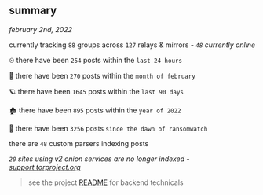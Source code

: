 
## summary
_february 2nd, 2022_

currently tracking `88` groups across `127` relays & mirrors - _`48` currently online_

⏲ there have been `254` posts within the `last 24 hours`

🦈 there have been `270` posts within the `month of february`

🪐 there have been `1645` posts within the `last 90 days`

🏚 there have been `895` posts within the `year of 2022`

🦕 there have been `3256` posts `since the dawn of ransomwatch`

there are `48` custom parsers indexing posts

_`20` sites using v2 onion services are no longer indexed - [support.torproject.org](https://support.torproject.org/onionservices/v2-deprecation/)_

> see the project [README](https://github.com/thetanz/ransomwatch#ransomwatch--) for backend technicals
